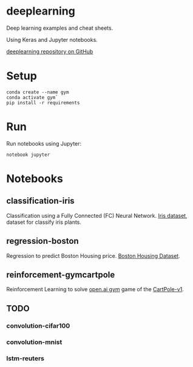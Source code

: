 # deeplearning

Deep learning examples and cheat sheets.

Using Keras and Jupyter notebooks.

[deeplearning repository on GitHub](https://github.com/jmaister/deeplearning)

# Setup

```
conda create --name gym
conda activate gym`
pip install -r requirements
```

# Run

Run notebooks using Jupyter:

```
notebook jupyter
```

# Notebooks

## classification-iris

Classification using a Fully Connected (FC) Neural Network. [Iris dataset](https://archive.ics.uci.edu/ml/datasets/Iris/), dataset for classify iris plants.

## regression-boston

Regression to predict Boston Housing price. [Boston Housing Dataset](http://www.cs.toronto.edu/~delve/data/boston/bostonDetail.html).

## reinforcement-gymcartpole

Reinforcement Learning to solve [open.ai gym](http://gym.openai.com) game of the [CartPole-v1](https://gym.openai.com/envs/CartPole-v1/).

## TODO

### convolution-cifar100
### convolution-mnist
### lstm-reuters
